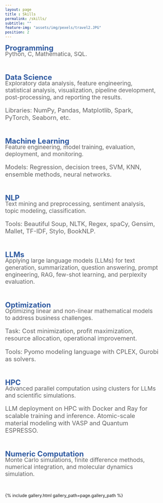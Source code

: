 ```yaml
--- 
layout: page
title : Skills
permalink: /skills/
subtitle: "" 
feature-img: "assets/img/pexels/travel2.JPG"
position: 2
---
```


<span style="font-size:24px; color: rgba(46, 89, 160,1);font-weight: bold; margin-bottom: 0px;">Programming</span>
<p style="font-size:19px; color: rgba(100, 100, 100,1); margin-top: -20px;margin-left:0px;">
  Python, C, Mathematica, SQL.
</p>

<p style="margin-bottom: 50px;"></p>

<span style="font-size:24px; color: rgba(46, 89, 160,1);font-weight: bold; margin-bottom: 0px;">Data Science</span>
<p style="font-size:19px; color: rgba(100, 100, 100,1); margin-top: -20px;margin-left:0px;">
  Exploratory data analysis, feature engineering, statistical analysis, visualization, pipeline development, post-processing, and reporting the results.
</p>
<p style="color: rgba(100, 100, 100,1); font-size:20px; margin-top: 0px; margin-left: 0px;">
  Libraries: NumPy, Pandas, Matplotlib, Spark, PyTorch, Seaborn, etc.
</p>

<p style="margin-bottom: 50px;"></p>

<span style="font-size:24px; color: rgba(46, 89, 160,1);font-weight: bold; margin-bottom: 0px;">Machine Learning</span>
<p style="font-size:19px; color: rgba(100, 100, 100,1); margin-top: -20px;margin-left:0px;">
  Feature engineering, model training, evaluation, deployment, and monitoring.
</p>
<p style="color: rgba(100, 100, 100,1); font-size:20px; margin-top: 0px; margin-left: 0px;">
  Models: Regression, decision trees, SVM, KNN, ensemble methods, neural networks.
</p>

<p style="margin-bottom: 50px;"></p>

<span style="font-size:24px; color: rgba(46, 89, 160,1);font-weight: bold; margin-bottom: 0px;">NLP</span>
<p style="font-size:19px; color: rgba(100, 100, 100,1); margin-top: -20px;margin-left:0px;">
  Text mining and preprocessing, sentiment analysis, topic modeling, classification.
</p>
<p style="color: rgba(100, 100, 100,1); font-size:20px; margin-top: 0px; margin-left: 0px;">
  Tools: Beautiful Soup, NLTK, Regex, spaCy, Gensim, Mallet, TF-IDF, Stylo, BookNLP.
</p>

<p style="margin-bottom: 50px;"></p>

<span style="font-size:24px; color: rgba(46, 89, 160,1);font-weight: bold; margin-bottom: 0px;">LLMs</span>
<p style="font-size:19px; color: rgba(100, 100, 100,1); margin-top: -20px;margin-left:0px;">
  Applying large language models (LLMs) for text generation, summarization, question answering, prompt engineering, RAG, few-shot learning, and perplexity evaluation.
</p>

<p style="margin-bottom: 50px;"></p>

<span style="font-size:24px; color: rgba(46, 89, 160,1);font-weight: bold; margin-bottom: 0px;">Optimization</span>
<p style="font-size:19px; color: rgba(100, 100, 100,1); margin-top: -20px;margin-left:0px;">
  Optimizing linear and non-linear mathematical models to address business challenges.
</p>
<p style="color: rgba(100, 100, 100,1); font-size:20px; margin-top: 0px; margin-left: 0px;">
  Task: Cost minimization, profit maximization, resource allocation, operational improvement.
</p>
<p style="color: rgba(100, 100, 100,1); font-size:20px; margin-top: 0px; margin-left: 0px;">
  Tools: Pyomo modeling language with CPLEX, Gurobi as solvers.
</p>

<p style="margin-bottom: 50px;"></p>

<span style="font-size:24px; color: rgba(46, 89, 160,1);font-weight: bold; margin-bottom: 0px;">HPC</span>
<p style="font-size:19px; color: rgba(100, 100, 100,1); margin-top: -20px;margin-left:0px;">
  Advanced parallel computation using clusters for LLMs and scientific simulations.
</p>
<p style="color: rgba(100, 100, 100,1); font-size:20px; margin-top: 0px; margin-left: 0px;">
  LLM deployment on HPC with Docker and Ray for scalable training and inference. Atomic-scale material modeling with VASP and Quantum ESPRESSO.
</p>

<p style="margin-bottom: 50px;"></p>

<span style="font-size:24px; color: rgba(46, 89, 160,1);font-weight: bold; margin-bottom: 0px;">Numeric Computation</span>
<p style="font-size:19px; color: rgba(100, 100, 100,1); margin-top: -20px;margin-left:0px;">
  Monte Carlo simulations, finite difference methods, numerical integration, and molecular dynamics simulation.
</p>

<p style="margin-bottom: 50px;"></p>



{% include gallery.html gallery_path=page.gallery_path %}


